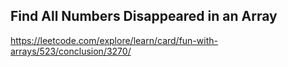 ## Find All Numbers Disappeared in an Array
https://leetcode.com/explore/learn/card/fun-with-arrays/523/conclusion/3270/
